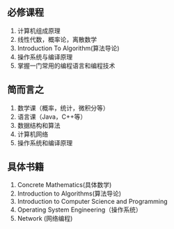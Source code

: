 ## 必修课程
1. 计算机组成原理
2. 线性代数，概率论，离散数学
3. Introduction To Algorithm(算法导论)
4. 操作系统与编译原理
5. 掌握一门常用的编程语言和编程技术

## 简而言之
1. 数学课（概率，统计，微积分等）
2. 语言课（Java，C++等）
3. 数据结构和算法
4. 计算机网络
5. 操作系统和编译原理

## 具体书籍
1. Concrete Mathematics(具体数学)
2. Introduction to Algorithms(算法导论)
3. Introduction to Computer Science and Programming
4. Operating System Engineering（操作系统）
5. Network (网络编程)